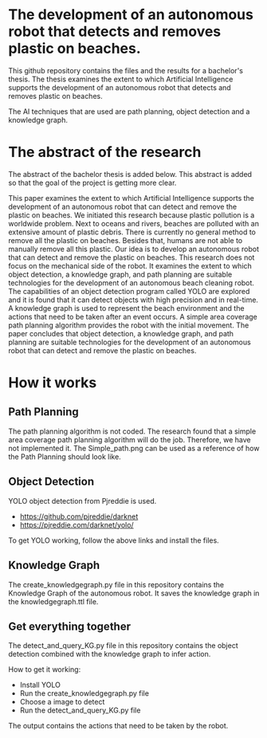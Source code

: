 # The development of an autonomous robot that detects and removes plastic on beaches.

This github repository contains the files and the results for a bachelor's thesis. The thesis examines the extent to which Artificial Intelligence supports the development of an autonomous robot that detects and removes plastic on beaches.

The AI techniques that are used are path planning, object detection and a knowledge graph.

# The abstract of the research
The abstract of the bachelor thesis is added below. This abstract is added so that the goal of the project is getting more clear.

This paper examines the extent to which Artificial Intelligence supports the development of an autonomous robot that can detect and remove the plastic on beaches. We initiated this research because plastic pollution is a worldwide problem. Next to oceans and rivers, beaches are polluted with an extensive amount of plastic debris. There is currently no general method to remove all the plastic on beaches. Besides that, humans are not able to manually remove all this plastic. Our idea is to develop an autonomous robot that can detect and remove the plastic on beaches. This research does not focus on the mechanical side of the robot. It examines the extent to which object detection, a knowledge graph, and path planning are suitable technologies for the development of an autonomous beach cleaning robot. The capabilities of an object detection program called YOLO are explored and it is found that it can detect objects with high precision and in real-time. A knowledge graph is used to represent the beach environment and the actions that need to be taken after an event occurs. A simple area coverage path planning algorithm provides the robot with the initial movement. The paper concludes that object detection, a knowledge graph, and path planning are suitable technologies for the development of an autonomous robot that can detect and remove the plastic on beaches.

# How it works

## Path Planning
The path planning algorithm is not coded. The research found that a simple area coverage path planning algorithm will do the job. Therefore, we have not implemented it. The Simple_path.png can be used as a reference of how the Path Planning should look like.

## Object Detection
YOLO object detection from Pjreddie is used. 
- https://github.com/pjreddie/darknet
- https://pjreddie.com/darknet/yolo/

To get YOLO working, follow the above links and install the files.

## Knowledge Graph
The create_knowledgegraph.py file in this repository contains the Knowledge Graph of the autonomous robot.
It saves the knowledge graph in the knowledgegraph.ttl file.

## Get everything together
The detect_and_query_KG.py file in this repository contains the object detection combined with the knowledge graph to infer action.

How to get it working:
- Install YOLO
- Run the create_knowledgegraph.py file
- Choose a image to detect
- Run the detect_and_query_KG.py file

The output contains the actions that need to be taken by the robot.
